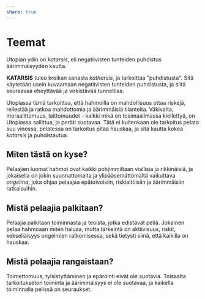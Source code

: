 ```yaml
---
share: true
---
```

# Teemat
Utopian ydin on *katarsis*, eli negatiivisten tunteiden puhdistus äärimmäisyyden kautta.

**KATARSIS** tulee kreikan sanasta *katharsis*, ja tarkoittaa "puhdistusta". Sitä käytetään usein kuvaamaan negatiivisten tunteiden puhdistusta, ja siitä seuraavaa eheyttävää ja virkistävää tunnetilaa.

Utopiassa tämä tarkoittaa, että hahmoilla on mahdollisuus ottaa riskejä, rellestää ja ratkoa mahdottomia ja äärimmäisiä tilanteita. Väkivalta, moraalittomuus, laittomuudet - kaikki mikä on tosimaailmassa kiellettyä, on Utopiassa sallittua, ja peräti suotavaa. Tätä ei kuitenkaan ole tarkoitus pelata suu vinossa, pelatessa on tarkoitus pitää hauskaa, ja sitä kautta kokea *katarsis* ja puhdistautua.
## Miten tästä on kyse?
Pelaajien luomat hahmot ovat kaikki pohjimmiltaan viallisia ja rikkinäisiä, ja jokaisella on jokin suunnattomalta ja ylipääsemättömältä vaikuttava *ongelma*, joka ohjaa pelaajaa epätoivoisiin, riskialttiisiin ja äärimmäisiin ratkaisuihin. 
## Mistä pelaajia palkitaan?
Pelaajia palkitaan toiminnasta ja teoista, jotka edistävät peliä. Jokainen pelaa hahmoaan miten haluaa, mutta tärkeintä on aktiivisuus, riskit, kekseliäisyys ongelmien ratkomisessa, sekä tietysti siinä, että kaikilla on hauskaa.
## Mistä pelaajia rangaistaan?
Toimettomuus, tylsistyttäminen ja epäröinti eivät ole suotavia. Toisaalta tarkoitukseton toiminta ja äärimmäisyys ei ole suotavaa, ja kaikella toiminnalla pelissä on seuraukset.
